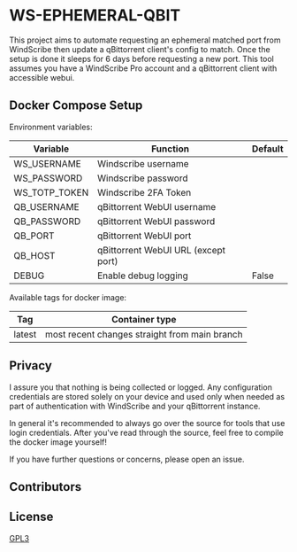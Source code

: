 # WS-EPHEMERAL-QBIT

This project aims to automate requesting an ephemeral matched port from WindScribe then update a qBittorrent client's config to match. Once the setup is done it sleeps for 6 days before requesting a new port. This tool assumes you have a WindScribe Pro account and a qBittorrent client with accessible webui.

## Docker Compose Setup

Environment variables:

| Variable      | Function                            | Default |
| ------------- | ----------------------------------- | ------- |
| WS_USERNAME   | Windscribe username                 |         |
| WS_PASSWORD   | Windscribe password                 |         |
| WS_TOTP_TOKEN | Windscribe 2FA Token                |         |
| QB_USERNAME   | qBittorrent WebUI username          |         |
| QB_PASSWORD   | qBittorrent WebUI password          |         |
| QB_PORT       | qBittorrent WebUI port              |         |
| QB_HOST       | qBittorrent WebUI URL (except port) |         |
| DEBUG         | Enable debug logging                | False   |

Available tags for docker image:

| Tag    | Container type                                |
| ------ | --------------------------------------------- |
| latest | most recent changes straight from main branch |

## Privacy

I assure you that nothing is being collected or logged. Any configuration credentials are stored solely on your device and used only when needed as part of authentication with WindScribe and your qBittorrent instance.

In general it's recommended to always go over the source for tools that use login credentials. After you've read through the source, feel free to compile the docker image yourself!

If you have further questions or concerns, please open an issue.

## Contributors

<!-- ALL-CONTRIBUTORS-LIST:START - Do not remove or modify this section -->
<!-- prettier-ignore-start -->
<!-- markdownlint-disable -->

<!-- markdownlint-restore -->
<!-- prettier-ignore-end -->

<!-- ALL-CONTRIBUTORS-LIST:END -->

## License

[GPL3](LICENSE.md)
